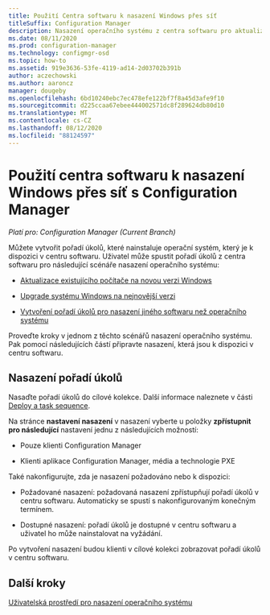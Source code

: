 ```yaml
---
title: Použití Centra softwaru k nasazení Windows přes síť
titleSuffix: Configuration Manager
description: Nasazení operačního systému z centra softwaru pro aktualizaci existujícího počítače s novou verzí Windows nebo upgrade Windows na nejnovější verzi.
ms.date: 08/11/2020
ms.prod: configuration-manager
ms.technology: configmgr-osd
ms.topic: how-to
ms.assetid: 919e3636-53fe-4119-ad14-2d03702b391b
author: aczechowski
ms.author: aaroncz
manager: dougeby
ms.openlocfilehash: 6bd10240ebc7ec478efe122bf7f8a45d3afe9f10
ms.sourcegitcommit: d225ccaa67ebee444002571dc8f289624db80d10
ms.translationtype: MT
ms.contentlocale: cs-CZ
ms.lasthandoff: 08/12/2020
ms.locfileid: "88124597"
---
```

# <a name="use-software-center-to-deploy-windows-over-the-network-with-configuration-manager"></a>Použití centra softwaru k nasazení Windows přes síť s Configuration Manager

*Platí pro: Configuration Manager (Current Branch)*

Můžete vytvořit pořadí úkolů, které nainstaluje operační systém, který je k dispozici v centru softwaru. Uživatel může spustit pořadí úkolů z centra softwaru pro následující scénáře nasazení operačního systému:

- [Aktualizace existujícího počítače na novou verzi Windows](refresh-an-existing-computer-with-a-new-version-of-windows.md)

- [Upgrade systému Windows na nejnovější verzi](upgrade-windows-to-the-latest-version.md)

- [Vytvoření pořadí úkolů pro nasazení jiného softwaru než operačního systému](create-a-task-sequence-for-non-operating-system-deployments.md)

Proveďte kroky v jednom z těchto scénářů nasazení operačního systému. Pak pomocí následujících částí připravte nasazení, která jsou k dispozici v centru softwaru.

## <a name="deploy-the-task-sequence"></a><a name="BKMK_Deploy"></a> Nasazení pořadí úkolů

Nasaďte pořadí úkolů do cílové kolekce. Další informace naleznete v části [Deploy a task sequence](deploy-a-task-sequence.md).

Na stránce **nastavení nasazení** v nasazení vyberte u položky **zpřístupnit pro následující** nastavení jednu z následujících možností:

- Pouze klienti Configuration Manager

- Klienti aplikace Configuration Manager, média a technologie PXE

Také nakonfigurujte, zda je nasazení požadováno nebo k dispozici:

- Požadované nasazení: požadovaná nasazení zpřístupňují pořadí úkolů v centru softwaru. Automaticky se spustí s nakonfigurovaným konečným termínem.

- Dostupné nasazení: pořadí úkolů je dostupné v centru softwaru a uživatel ho může nainstalovat na vyžádání.

Po vytvoření nasazení budou klienti v cílové kolekci zobrazovat pořadí úkolů v centru softwaru.

## <a name="next-steps"></a>Další kroky

[Uživatelská prostředí pro nasazení operačního systému](../understand/user-experience.md#software-center)
